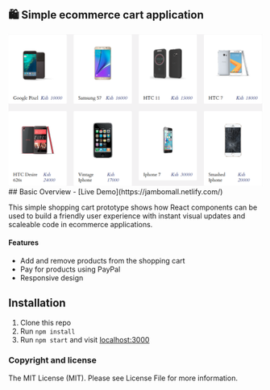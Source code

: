 ## 🛍️ Simple ecommerce cart application 

<div align="center">
  <a href="https://jambomall.netlify.com/">
    <img src="src/jmall.png"  />
  </a>
</div>
## Basic Overview - [Live Demo](https://jambomall.netlify.com/)

This simple shopping cart prototype shows how React components can be used to build a
friendly user experience with instant visual updates and scaleable code in ecommerce applications.

#### Features

- Add and remove products from the shopping cart
- Pay for products using PayPal
- Responsive design

## Installation

1. Clone this repo
1. Run `npm install`
1. Run `npm start` and visit [localhost:3000](http://localhost:3000)


### Copyright and license

The MIT License (MIT). Please see License File for more information.